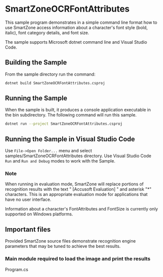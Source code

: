 # SmartZoneOCRFontAttributes

This sample program demonstrates in a simple command line format how to use SmartZone access information about a character's font style (bold, italic), font category details, and font size.

The sample supports Microsoft dotnet command line and Visual Studio Code.

## Building the Sample

From the sample directory run the command:

```bash
dotnet build SmartZoneOCRFontAttributes.csproj
```

## Running the Sample

When the sample is built, it produces a console application executable in the bin subdirectory. The following command will run this sample.

```bash
dotnet run --project SmartZoneOCRFontAttributes.csproj
```

## Running the Sample in Visual Studio Code

Use `File->Open Folder...` menu and select samples/SmartZoneOCRFontAttributes directory.
Use Visual Studio Code `Run` and `Run and Debug` modes to work with the Sample.

### Note

When running in evaluation mode, SmartZone will replace portions of recognition results with the text " [Accusoft Evaluation] " and asterisk "*" characters. This is an appropriate evaluation mode for applications that have no user interface.

Information about a character's FontAttributes and FontSize is currently only supported on Windows platforms.

## Important files

Provided SmartZone source files demonstrate recognition engine parameters that may be tuned to achieve the best results.

### Main module required to load the image and print the results

Program.cs
